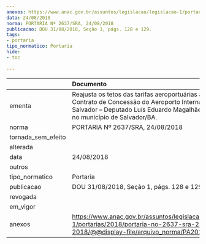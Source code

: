 ```yaml
---
anexos: https://www.anac.gov.br/assuntos/legislacao/legislacao-1/portarias/2018/portaria-no-2637-sra-24-08-2018/@@display-file/arquivo_norma/PA2018-2637.pdf
data: 24/08/2018
norma: PORTARIA Nº 2637/SRA, 24/08/2018
publicacao: DOU 31/08/2018, Seção 1, págs. 128 e 129.
tags:
- portaria
tipo_normatico: Portaria
hide: 
- toc 
 
---
```


|                    | Documento                                                                                                                                                                                          |
|:-------------------|:---------------------------------------------------------------------------------------------------------------------------------------------------------------------------------------------------|
| ementa             | Reajusta os tetos das tarifas aeroportuárias aplicáveis ao Contrato de Concessão do Aeroporto Internacional de Salvador – Deputado Luís Eduardo Magalhães, localizado no município de Salvador/BA. |
| norma              | PORTARIA Nº 2637/SRA, 24/08/2018                                                                                                                                                                   |
| tornada_sem_efeito |                                                                                                                                                                                                    |
| alterada           |                                                                                                                                                                                                    |
| data               | 24/08/2018                                                                                                                                                                                         |
| outros             |                                                                                                                                                                                                    |
| tipo_normatico     | Portaria                                                                                                                                                                                           |
| publicacao         | DOU 31/08/2018, Seção 1, págs. 128 e 129.                                                                                                                                                          |
| revogada           |                                                                                                                                                                                                    |
| em_vigor           |                                                                                                                                                                                                    |
| anexos             | https://www.anac.gov.br/assuntos/legislacao/legislacao-1/portarias/2018/portaria-no-2637-sra-24-08-2018/@@display-file/arquivo_norma/PA2018-2637.pdf                                               |